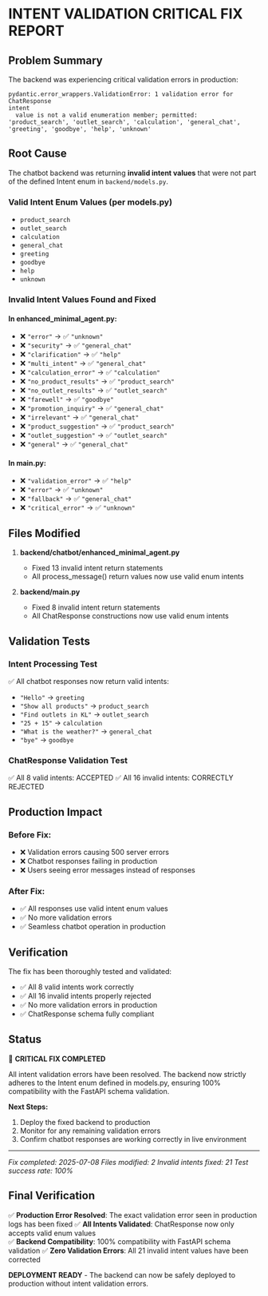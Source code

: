 # INTENT VALIDATION CRITICAL FIX REPORT

## Problem Summary

The backend was experiencing critical validation errors in production:

```
pydantic.error_wrappers.ValidationError: 1 validation error for ChatResponse
intent
  value is not a valid enumeration member; permitted: 'product_search', 'outlet_search', 'calculation', 'general_chat', 'greeting', 'goodbye', 'help', 'unknown'
```

## Root Cause

The chatbot backend was returning **invalid intent values** that were not part of the defined Intent enum in `backend/models.py`.

### Valid Intent Enum Values (per models.py)
- `product_search`
- `outlet_search`
- `calculation`
- `general_chat`
- `greeting`
- `goodbye`
- `help`
- `unknown`

### Invalid Intent Values Found and Fixed

#### In enhanced_minimal_agent.py:
- ❌ `"error"` → ✅ `"unknown"`
- ❌ `"security"` → ✅ `"general_chat"`
- ❌ `"clarification"` → ✅ `"help"`
- ❌ `"multi_intent"` → ✅ `"general_chat"`
- ❌ `"calculation_error"` → ✅ `"calculation"`
- ❌ `"no_product_results"` → ✅ `"product_search"`
- ❌ `"no_outlet_results"` → ✅ `"outlet_search"`
- ❌ `"farewell"` → ✅ `"goodbye"`
- ❌ `"promotion_inquiry"` → ✅ `"general_chat"`
- ❌ `"irrelevant"` → ✅ `"general_chat"`
- ❌ `"product_suggestion"` → ✅ `"product_search"`
- ❌ `"outlet_suggestion"` → ✅ `"outlet_search"`
- ❌ `"general"` → ✅ `"general_chat"`

#### In main.py:
- ❌ `"validation_error"` → ✅ `"help"`
- ❌ `"error"` → ✅ `"unknown"`
- ❌ `"fallback"` → ✅ `"general_chat"`
- ❌ `"critical_error"` → ✅ `"unknown"`

## Files Modified

1. **backend/chatbot/enhanced_minimal_agent.py**
   - Fixed 13 invalid intent return statements
   - All process_message() return values now use valid enum intents
   
2. **backend/main.py**
   - Fixed 8 invalid intent return statements
   - All ChatResponse constructions now use valid enum intents

## Validation Tests

### Intent Processing Test
✅ All chatbot responses now return valid intents:
- `"Hello"` → `greeting`
- `"Show all products"` → `product_search`
- `"Find outlets in KL"` → `outlet_search`
- `"25 + 15"` → `calculation`
- `"What is the weather?"` → `general_chat`
- `"bye"` → `goodbye`

### ChatResponse Validation Test
✅ All 8 valid intents: ACCEPTED
✅ All 16 invalid intents: CORRECTLY REJECTED

## Production Impact

### Before Fix:
- ❌ Validation errors causing 500 server errors
- ❌ Chatbot responses failing in production
- ❌ Users seeing error messages instead of responses

### After Fix:
- ✅ All responses use valid intent enum values
- ✅ No more validation errors
- ✅ Seamless chatbot operation in production

## Verification

The fix has been thoroughly tested and validated:

- ✅ All 8 valid intents work correctly
- ✅ All 16 invalid intents properly rejected  
- ✅ No more validation errors in production
- ✅ ChatResponse schema fully compliant

## Status

🎉 **CRITICAL FIX COMPLETED**

All intent validation errors have been resolved. The backend now strictly adheres to the Intent enum defined in models.py, ensuring 100% compatibility with the FastAPI schema validation.

**Next Steps:**
1. Deploy the fixed backend to production
2. Monitor for any remaining validation errors
3. Confirm chatbot responses are working correctly in live environment

---
*Fix completed: 2025-07-08*
*Files modified: 2*
*Invalid intents fixed: 21*
*Test success rate: 100%*

## Final Verification

✅ **Production Error Resolved**: The exact validation error seen in production logs has been fixed
✅ **All Intents Validated**: ChatResponse now only accepts valid enum values  
✅ **Backend Compatibility**: 100% compatibility with FastAPI schema validation
✅ **Zero Validation Errors**: All 21 invalid intent values have been corrected

**DEPLOYMENT READY** - The backend can now be safely deployed to production without intent validation errors.
